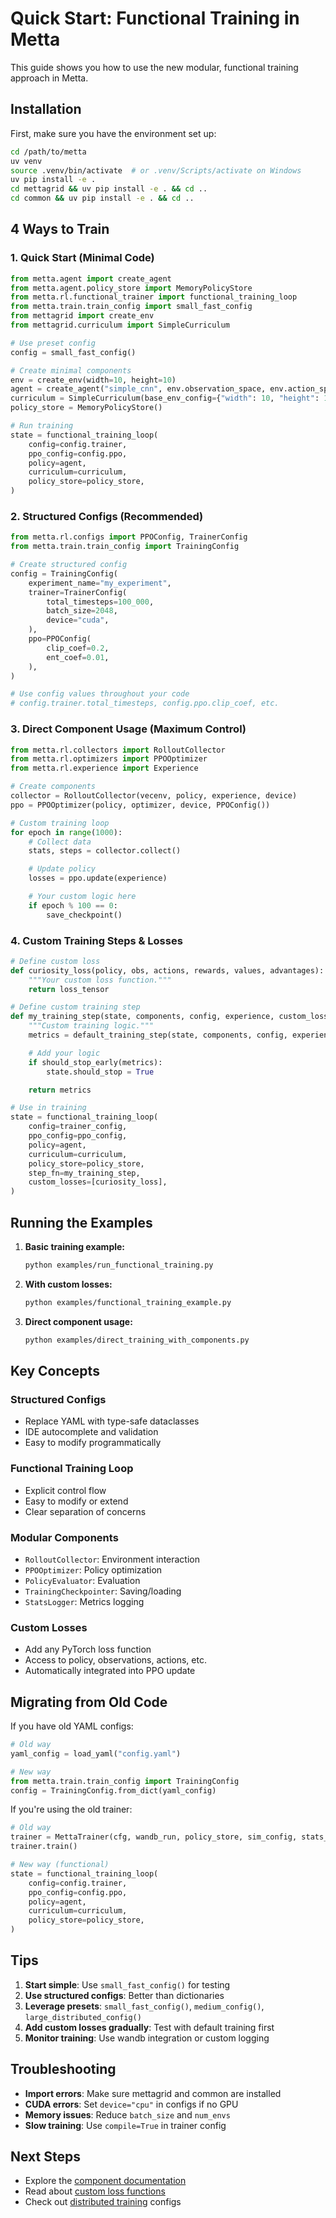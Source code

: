 # Quick Start: Functional Training in Metta

This guide shows you how to use the new modular, functional training approach in Metta.

## Installation

First, make sure you have the environment set up:
```bash
cd /path/to/metta
uv venv
source .venv/bin/activate  # or .venv/Scripts/activate on Windows
uv pip install -e .
cd mettagrid && uv pip install -e . && cd ..
cd common && uv pip install -e . && cd ..
```

## 4 Ways to Train

### 1. Quick Start (Minimal Code)

```python
from metta.agent import create_agent
from metta.agent.policy_store import MemoryPolicyStore
from metta.rl.functional_trainer import functional_training_loop
from metta.train.train_config import small_fast_config
from mettagrid import create_env
from mettagrid.curriculum import SimpleCurriculum

# Use preset config
config = small_fast_config()

# Create minimal components
env = create_env(width=10, height=10)
agent = create_agent("simple_cnn", env.observation_space, env.action_space)
curriculum = SimpleCurriculum(base_env_config={"width": 10, "height": 10})
policy_store = MemoryPolicyStore()

# Run training
state = functional_training_loop(
    config=config.trainer,
    ppo_config=config.ppo,
    policy=agent,
    curriculum=curriculum,
    policy_store=policy_store,
)
```

### 2. Structured Configs (Recommended)

```python
from metta.rl.configs import PPOConfig, TrainerConfig
from metta.train.train_config import TrainingConfig

# Create structured config
config = TrainingConfig(
    experiment_name="my_experiment",
    trainer=TrainerConfig(
        total_timesteps=100_000,
        batch_size=2048,
        device="cuda",
    ),
    ppo=PPOConfig(
        clip_coef=0.2,
        ent_coef=0.01,
    ),
)

# Use config values throughout your code
# config.trainer.total_timesteps, config.ppo.clip_coef, etc.
```

### 3. Direct Component Usage (Maximum Control)

```python
from metta.rl.collectors import RolloutCollector
from metta.rl.optimizers import PPOOptimizer
from metta.rl.experience import Experience

# Create components
collector = RolloutCollector(vecenv, policy, experience, device)
ppo = PPOOptimizer(policy, optimizer, device, PPOConfig())

# Custom training loop
for epoch in range(1000):
    # Collect data
    stats, steps = collector.collect()

    # Update policy
    losses = ppo.update(experience)

    # Your custom logic here
    if epoch % 100 == 0:
        save_checkpoint()
```

### 4. Custom Training Steps & Losses

```python
# Define custom loss
def curiosity_loss(policy, obs, actions, rewards, values, advantages):
    """Your custom loss function."""
    return loss_tensor

# Define custom training step
def my_training_step(state, components, config, experience, custom_losses=None):
    """Custom training logic."""
    metrics = default_training_step(state, components, config, experience, custom_losses)

    # Add your logic
    if should_stop_early(metrics):
        state.should_stop = True

    return metrics

# Use in training
state = functional_training_loop(
    config=trainer_config,
    ppo_config=ppo_config,
    policy=agent,
    curriculum=curriculum,
    policy_store=policy_store,
    step_fn=my_training_step,
    custom_losses=[curiosity_loss],
)
```

## Running the Examples

1. **Basic training example:**
   ```bash
   python examples/run_functional_training.py
   ```

2. **With custom losses:**
   ```bash
   python examples/functional_training_example.py
   ```

3. **Direct component usage:**
   ```bash
   python examples/direct_training_with_components.py
   ```

## Key Concepts

### Structured Configs
- Replace YAML with type-safe dataclasses
- IDE autocomplete and validation
- Easy to modify programmatically

### Functional Training Loop
- Explicit control flow
- Easy to modify or extend
- Clear separation of concerns

### Modular Components
- `RolloutCollector`: Environment interaction
- `PPOOptimizer`: Policy optimization
- `PolicyEvaluator`: Evaluation
- `TrainingCheckpointer`: Saving/loading
- `StatsLogger`: Metrics logging

### Custom Losses
- Add any PyTorch loss function
- Access to policy, observations, actions, etc.
- Automatically integrated into PPO update

## Migrating from Old Code

If you have old YAML configs:
```python
# Old way
yaml_config = load_yaml("config.yaml")

# New way
from metta.train.train_config import TrainingConfig
config = TrainingConfig.from_dict(yaml_config)
```

If you're using the old trainer:
```python
# Old way
trainer = MettaTrainer(cfg, wandb_run, policy_store, sim_config, stats_client)
trainer.train()

# New way (functional)
state = functional_training_loop(
    config=config.trainer,
    ppo_config=config.ppo,
    policy=agent,
    curriculum=curriculum,
    policy_store=policy_store,
)
```

## Tips

1. **Start simple**: Use `small_fast_config()` for testing
2. **Use structured configs**: Better than dictionaries
3. **Leverage presets**: `small_fast_config()`, `medium_config()`, `large_distributed_config()`
4. **Add custom losses gradually**: Test with default training first
5. **Monitor training**: Use wandb integration or custom logging

## Troubleshooting

- **Import errors**: Make sure mettagrid and common are installed
- **CUDA errors**: Set `device="cpu"` in configs if no GPU
- **Memory issues**: Reduce `batch_size` and `num_envs`
- **Slow training**: Use `compile=True` in trainer config

## Next Steps

- Explore the [component documentation](../metta/rl/README.md)
- Read about [custom loss functions](functional_training_example.py)
- Check out [distributed training](../metta/train/train_config.py) configs
